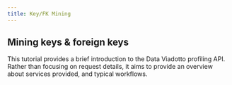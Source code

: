 ```yaml
---
title: Key/FK Mining
---
```

## Mining keys & foreign keys

This tutorial provides a brief introduction to the Data Viadotto profiling API.
Rather than focusing on request details, it aims to provide an overview about services provided, and typical workflows.
